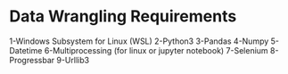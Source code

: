 # Data Wrangling Requirements
1-Windows Subsystem for Linux (WSL)
2-Python3
3-Pandas
4-Numpy
5-Datetime
6-Multiprocessing (for linux or jupyter notebook)
7-Selenium
8-Progressbar
9-Urllib3
